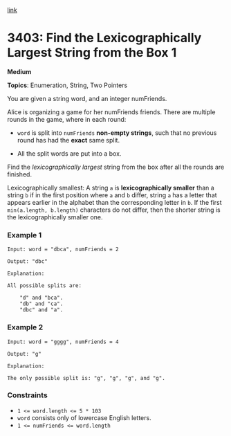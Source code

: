 [link](https://leetcode.com/problems/find-the-lexicographically-largest-string-from-the-box-i/?envType=daily-question&envId=2025-06-04)

# 3403: Find the Lexicographically Largest String from the Box 1

**Medium**

**Topics**: Enumeration, String, Two Pointers

You are given a string word, and an integer numFriends.

Alice is organizing a game for her numFriends friends. There are multiple rounds in the game, where in each round:

- `word` is split into `numFriends` **non-empty strings**, such that no previous round has had the **exact** same split.
    
- All the split words are put into a box.

Find the _lexicographically largest_ string from the box after all the rounds are finished.

Lexicographically smallest: 
A string `a` is **lexicographically smaller** than a string `b` if in the first position where `a` and `b` differ, string `a` has a letter that appears earlier in the alphabet than the corresponding letter in `b`.
If the first `min(a.length, b.length)` characters do not differ, then the shorter string is the lexicographically smaller one.

### Example 1
```
Input: word = "dbca", numFriends = 2

Output: "dbc"

Explanation: 

All possible splits are:

    "d" and "bca".
    "db" and "ca".
    "dbc" and "a".
```

### Example 2
```
Input: word = "gggg", numFriends = 4

Output: "g"

Explanation: 

The only possible split is: "g", "g", "g", and "g".
```

### Constraints
- `1 <= word.length <= 5 * 103`
- `word` consists only of lowercase English letters.
- `1 <= numFriends <= word.length`